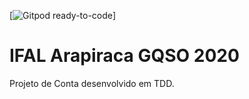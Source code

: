[![Gitpod ready-to-code](https://img.shields.io/badge/Gitpod-ready--to--code-blue?logo=gitpod)]

# IFAL Arapiraca GQSO 2020
Projeto de Conta desenvolvido em TDD.

